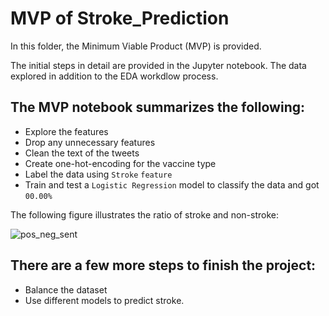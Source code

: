 # MVP of Stroke_Prediction

In this folder, the Minimum Viable Product (MVP) is provided. 

The initial steps in detail are provided in the Jupyter notebook. 
The data explored in addition to the EDA workdlow process. 

## The MVP notebook summarizes the following: 
- Explore the features 
- Drop any unnecessary features
- Clean the text of the tweets
- Create one-hot-encoding for the vaccine type
- Label the data using ```Stroke```  ```feature```
- Train and test a ```Logistic Regression``` model to classify the data and got ```00.00%```


The following figure illustrates the ratio of stroke and non-stroke:

![pos_neg_sent]()


## There are a few more steps to finish the project: 
- Balance the dataset 
- Use different models to predict stroke. 


